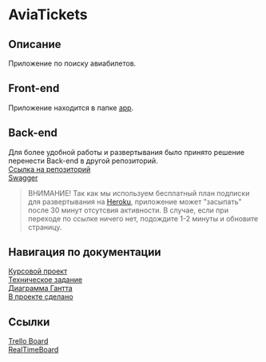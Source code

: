 # AviaTickets

## Описание
Приложение по поиску авиабилетов.

## Front-end
Приложение находится в папке [app](./app).<br>

## Back-end
Для более удобной работы и развертывания было принято решение перенести Back-end в другой репозиторий.<br>
[Ссылка на репозиторий](https://github.com/tranina-olesya/AviaTicketsBackEnd) <br>
[Swagger](https://avia-tickets.herokuapp.com/swagger-ui.html)<br>
> ВНИМАНИЕ! Так как мы используем бесплатный план подписки для развертывания на [Heroku](www.heroku.com), приложение может "засыпать" после 30 минут отсутсвия активности. В случае, если при переходе по ссылке ничего нет, подождите 1-2 минуты и обновите страницу.

## Навигация по документации
[Курсовой проект](./Документация/Курсовой%20проект.docx) <br>
[Техническое задание](./Документация/Техническое%20задание.docx) <br>
[Диаграмма Гантта](./Документация/Diagramma_Ganta.png) <br>
[В проекте сделано](.//Документация/В%20проекте%20сделано.docx)

## Ссылки
[Trello Board](https://trello.com/b/uvOhpR32) <br>
[RealTimeBoard](https://realtimeboard.com/app/board/o9J_kxmex9k=/) <br>

